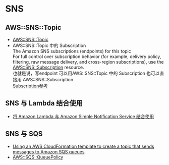 # SNS

## AWS::SNS::Topic
- [AWS::SNS::Topic](https://docs.aws.amazon.com/zh_cn/AWSCloudFormation/latest/UserGuide/aws-properties-sns-topic.html)
- AWS::SNS::Topic 中的 Subscription  
  The Amazon SNS subscriptions (endpoints) for this topic  
  For full control over subscription behavior 
  (for example, delivery policy, filtering, raw message delivery, 
  and cross-region subscriptions), 
  use the [AWS::SNS::Subscription](https://docs.aws.amazon.com/zh_cn/AWSCloudFormation/latest/UserGuide/aws-resource-sns-subscription.html) resource.  
  也就是说，写endpoint 可以用AWS::SNS::Topic 中的 Subscription 也可以直接用 AWS::SNS::Subscription  
  [Subscription参考](https://docs.aws.amazon.com/zh_cn/AWSCloudFormation/latest/UserGuide/aws-properties-sns-subscription.html)
  
## SNS 与 Lambda 结合使用
- [将 Amazon Lambda 与 Amazon Simple Notification Service 结合使用](https://docs.amazonaws.cn/lambda/latest/dg/with-sns-example.html)

## SNS 与 SQS
- [Using an AWS CloudFormation template to create a topic that sends messages to Amazon SQS queues](https://docs.aws.amazon.com/sns/latest/dg/SendMessageToSQS.cloudformation.html)
- [AWS::SQS::QueuePolicy](https://docs.aws.amazon.com/zh_cn/AWSCloudFormation/latest/UserGuide/aws-properties-sqs-policy.html)